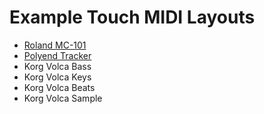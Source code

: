 # Example Touch MIDI Layouts

- [Roland MC-101](mc101.html)
- [Polyend Tracker](tracker.html)
- Korg Volca Bass
- Korg Volca Keys
- Korg Volca Beats
- Korg Volca Sample
